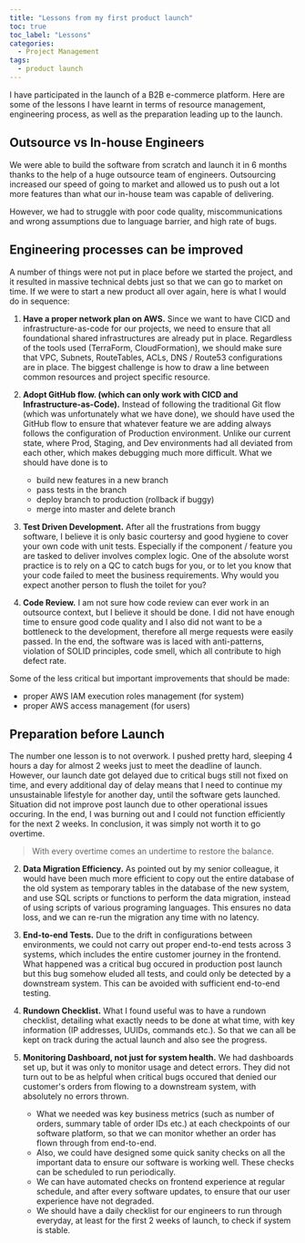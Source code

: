 ```yaml
---
title: "Lessons from my first product launch"
toc: true
toc_label: "Lessons"
categories:
  - Project Management
tags:
  - product launch
---
```


I have participated in the launch of a B2B e-commerce platform. Here are some of the lessons I have learnt in terms of resource management, engineering process, as well as the preparation leading up to the launch.

## Outsource vs In-house Engineers

We were able to build the software from scratch and launch it in 6 months thanks to the help of a huge outsource team of engineers. Outsourcing increased our speed of going to market and allowed us to push out a lot more features than what our in-house team was capable of delivering.

However, we had to struggle with poor code quality, miscommunications and wrong assumptions due to language barrier, and high rate of bugs.

## Engineering processes can be improved

A number of things were not put in place before we started the project, and it resulted in massive technical debts just so that we can go to market on time. If we were to start a new product all over again, here is what I would do in sequence:

1. **Have a proper network plan on AWS.** Since we want to have CICD and infrastructure-as-code for our projects, we need to ensure that all foundational shared infrastructures are already put in place. Regardless of the tools used (TerraForm, CloudFormation), we should make sure that VPC, Subnets, RouteTables, ACLs, DNS / Route53 configurations are in place. The biggest challenge is how to draw a line between common resources and project specific resource.

2. **Adopt GitHub flow. (which can only work with CICD and Infrastructure-as-Code).** Instead of following the traditional Git flow (which was unfortunately what we have done), we should have used the GitHub flow to ensure that whatever feature we are adding always follows the configuration of Production environment. Unlike our current state, where Prod, Staging, and Dev environments had all deviated from each other, which makes debugging much more difficult. What we should have done is to

   - build new features in a new branch
   - pass tests in the branch
   - deploy branch to production (rollback if buggy)
   - merge into master and delete branch

3. **Test Driven Development.** After all the frustrations from buggy software, I believe it is only basic courtersy and good hygiene to cover your own code with unit tests. Especially if the component / feature you are tasked to deliver involves complex logic. One of the absolute worst practice is to rely on a QC to catch bugs for you, or to let you know that your code failed to meet the business requirements. Why would you expect another person to flush the toilet for you?

4. **Code Review.** I am not sure how code review can ever work in an outsource context, but I believe it should be done. I did not have enough time to ensure good code quality and I also did not want to be a bottleneck to the development, therefore all merge requests were easily passed. In the end, the software was is laced with anti-patterns, violation of SOLID principles, code smell, which all contribute to high defect rate.

Some of the less critical but important improvements that should be made:

- proper AWS IAM execution roles management (for system)
- proper AWS access management (for users)

## Preparation before Launch

The number one lesson is to not overwork. I pushed pretty hard, sleeping 4 hours a day for almost 2 weeks just to meet the deadline of launch. However, our launch date got delayed due to critical bugs still not fixed on time, and every additional day of delay means that I need to continue my unsustainable lifestyle for another day, until the software gets launched. Situation did not improve post launch due to other operational issues occuring. In the end, I was burning out and I could not function efficiently for the next 2 weeks. In conclusion, it was simply not worth it to go overtime.

> With every overtime comes an undertime to restore the balance.

2. **Data Migration Efficiency.** As pointed out by my senior colleague, it would have been much more efficient to copy out the entire database of the old system as temporary tables in the database of the new system, and use SQL scripts or functions to perform the data migration, instead of using scripts of various programing languages. This ensures no data loss, and we can re-run the migration any time with no latency.

3. **End-to-end Tests.** Due to the drift in configurations between environments, we could not carry out proper end-to-end tests across 3 systems, which includes the entire customer journey in the frontend. What happened was a critical bug occured in production post launch but this bug somehow eluded all tests, and could only be detected by a downstream system. This can be avoided with sufficient end-to-end testing.

4. **Rundown Checklist.** What I found useful was to have a rundown checklist, detailing what exactly needs to be done at what time, with key information (IP addresses, UUIDs, commands etc.). So that we can all be kept on track during the actual launch and also see the progress.

5. **Monitoring Dashboard, not just for system health.** We had dashboards set up, but it was only to monitor usage and detect errors. They did not turn out to be as helpful when critical bugs occured that denied our customer's orders from flowing to a downstream system, with absolutely no errors thrown.
   - What we needed was key business metrics (such as number of orders, summary table of order IDs etc.) at each checkpoints of our software platform, so that we can monitor whether an order has flown through from end-to-end.
   - Also, we could have designed some quick sanity checks on all the important data to ensure our software is working well. These checks can be scheduled to run periodically.
   - We can have automated checks on frontend experience at regular schedule, and after every software updates, to ensure that our user experience have not degraded.
   - We should have a daily checklist for our engineers to run through everyday, at least for the first 2 weeks of launch, to check if system is stable.
